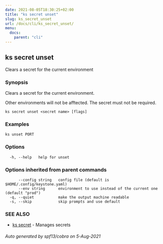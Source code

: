 ```yaml
---
date: 2021-08-05T18:30:25+02:00
title: "ks secret unset"
slug: ks_secret_unset
url: /docs/cli/ks_secret_unset/
menu:
  docs:
    parent: "cli"
---
```

## ks secret unset

Clears a secret for the current environment

### Synopsis

Clears a secret for the current environment.

Other environments will not be afftected.
The secret must not be required.

```
ks secret unset <secret name> [flags]
```

### Examples

```
ks unset PORT
```

### Options

```
  -h, --help   help for unset
```

### Options inherited from parent commands

```
      --config string   config file (default is $HOME/.config/keystone.yaml)
      --env string      environment to use instead of the current one (default "prod")
  -q, --quiet           make the output machine readable
  -s, --skip            skip prompts and use default
```

### SEE ALSO

* [ks secret](/docs/cli/ks_secret/)	 - Manages secrets

###### Auto generated by spf13/cobra on 5-Aug-2021
